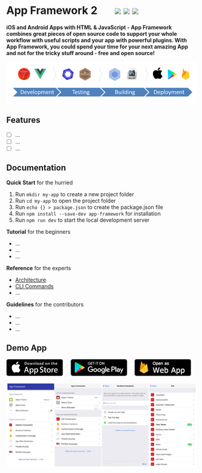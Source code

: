 # App Framework 2 &nbsp; &nbsp; &nbsp; [![](https://img.shields.io/npm/dt/app-framework.svg)](https://www.npmjs.com/package/app-framework) [![](https://img.shields.io/npm/v/app-framework.svg)](https://www.npmjs.com/package/app-framework) [![](https://img.shields.io/npm/l/app-framework.svg)](https://www.npmjs.com/package/app-framework)

**iOS and Android Apps with HTML & JavaScript - App Framework combines great pieces of open source code to support your whole workflow with useful scripts and your app with powerful plugins. With App Framework, you could spend your time for your next amazing App and not for the tricky stuff around - free and open source!**

![](media/process.png)

## Features

- [ ] ...
- [ ] ...
- [ ] ...

## Documentation

**Quick Start** for the hurried

1. Run `mkdir my-app` to create a new project folder
2. Run `cd my-app` to open the project folder
3. Run `echo {} > package.json` to create the package.json file
4. Run `npm install --save-dev app-framework` for installation
5. Run `npm run dev` to start the local development server

**Tutorial** for the beginners

- ...
- ...
- ...

**Reference** for the experts

- [Architecture](docs/reference/architecture.md)
- [CLI Commands](docs/reference/cliCommands.md)
- ...

**Guidelines** for the contributors

- ...
- ...
- ...

## Demo App

[![Download on the App Store Play](media/app-store-download.png)](https://itunes.apple.com/us/app/app-framework-demo/id1203927581?mt=8')
&nbsp;&nbsp;&nbsp;
[![Get it on Google Play](media/google-play-download.png)](https://play.google.com/store/apps/details?id=de.scriptpilot.appframework)
&nbsp;&nbsp;&nbsp;
[![Open as Web App](media/web-app-visit.png)](https://demo.app-framework.com)

![Screenshots](media/screenshots.png)
